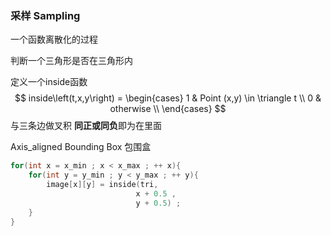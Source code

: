 ### 采样 Sampling

一个函数离散化的过程

判断一个三角形是否在三角形内

定义一个inside函数
$$
inside\left(t,x,y\right) = 	
			\begin{cases}
 			1 & Point (x,y) \in \triangle t   \\
 			 0 & otherwise  \\ 
			 \end{cases}
$$
与三条边做叉积 **同正或同负**即为在里面

Axis_aligned Bounding Box   包围盒

```c++
for(int x = x_min ; x < x_max ; ++ x){
    for(int y = y_min ; y < y_max ; ++ y){
        image[x][y] = inside(tri,
                            x + 0.5 ,
                            y + 0.5) ;
    }
}
```

